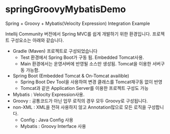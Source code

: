 # springGroovyMybatisDemo
Spring + Groovy + Mybatis(Velocity Expression) Integration Example

Intellij Community 버전에서 Spring MVC를 쉽게 개발하기 위한 환경입니다.
프로젝트 구성요소는 아래와 같습니다.

* Gradle (Maven) 프로젝트로 구성되었습니다
  * Test 환경에서 Spring Boot가 구동 됨. Embedded Tomcat사용. 
  * Main 환경에서는 운영서버에 반영될 소스만 생성됨. Tomcat을 이용한 서버구동 가능함. 
* Spring Boot (Embedded Tomcat & On-Tomcat availible) 
  * Spring Boot Dev Tool을 사용하여 변경 클래스를 Tomcat재구동 없이 반영
  * Tomcat과 같은 Application Server를 이용한 프로젝트 구성도 가능
* Mybatis : Velocity Expression사용.
* Groovy : 공통코드가 아닌 업무 로직의 경우 모두 Groovy로 구성됩니다.
* non-XML : XML을 전혀 사용하지 않고 Annotation많으로 모든 로직을 구성합니다.
  * Config : Java Config 사용
  * Mybatis : Groovy Interface 사용
